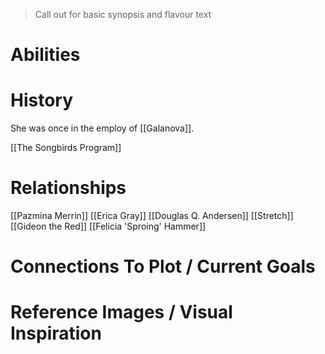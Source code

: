 > Call out for basic synopsis and flavour text

# Abilities

# History
She was once in the employ of [[Galanova]].

[[The Songbirds Program]]
# Relationships
[[Pazmina Merrin]]
[[Erica Gray]]
[[Douglas Q. Andersen]]
[[Stretch]]
[[Gideon the Red]]
[[Felicia 'Sproing' Hammer]]
# Connections To Plot / Current Goals

# Reference Images / Visual Inspiration